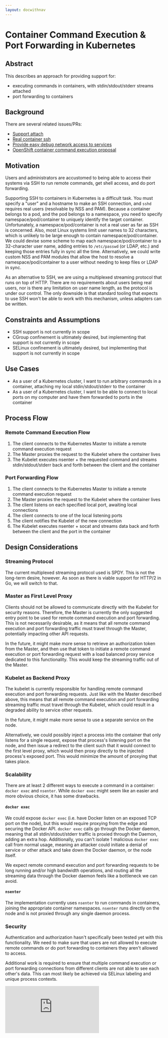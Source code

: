 ```yaml
---
layout: docwithnav
---
```

<!-- BEGIN MUNGE: UNVERSIONED_WARNING -->


<!-- END MUNGE: UNVERSIONED_WARNING -->

# Container Command Execution & Port Forwarding in Kubernetes

## Abstract

This describes an approach for providing support for:

- executing commands in containers, with stdin/stdout/stderr streams attached
- port forwarding to containers

## Background

There are several related issues/PRs:

- [Support attach](https://github.com/GoogleCloudPlatform/kubernetes/issues/1521)
- [Real container ssh](https://github.com/GoogleCloudPlatform/kubernetes/issues/1513)
- [Provide easy debug network access to services](https://github.com/GoogleCloudPlatform/kubernetes/issues/1863)
- [OpenShift container command execution proposal](https://github.com/openshift/origin/pull/576)

## Motivation

Users and administrators are accustomed to being able to access their systems
via SSH to run remote commands, get shell access, and do port forwarding.

Supporting SSH to containers in Kubernetes is a difficult task. You must
specify a "user" and a hostname to make an SSH connection, and `sshd` requires
real users (resolvable by NSS and PAM). Because a container belongs to a pod,
and the pod belongs to a namespace, you need to specify namespace/pod/container
to uniquely identify the target container. Unfortunately, a
namespace/pod/container is not a real user as far as SSH is concerned. Also,
most Linux systems limit user names to 32 characters, which is unlikely to be
large enough to contain namespace/pod/container. We could devise some scheme to
map each namespace/pod/container to a 32-character user name, adding entries to
`/etc/passwd` (or LDAP, etc.) and keeping those entries fully in sync all the
time. Alternatively, we could write custom NSS and PAM modules that allow the
host to resolve a namespace/pod/container to a user without needing to keep
files or LDAP in sync.

As an alternative to SSH, we are using a multiplexed streaming protocol that
runs on top of HTTP. There are no requirements about users being real users,
nor is there any limitation on user name length, as the protocol is under our
control. The only downside is that standard tooling that expects to use SSH
won't be able to work with this mechanism, unless adapters can be written.

## Constraints and Assumptions

- SSH support is not currently in scope
- CGroup confinement is ultimately desired, but implementing that support is not currently in scope
- SELinux confinement is ultimately desired, but implementing that support is not currently in scope

## Use Cases

- As a user of a Kubernetes cluster, I want to run arbitrary commands in a container, attaching my local stdin/stdout/stderr to the container
- As a user of a Kubernetes cluster, I want to be able to connect to local ports on my computer and have them forwarded to ports in the container

## Process Flow

### Remote Command Execution Flow

1. The client connects to the Kubernetes Master to initiate a remote command execution
request
2. The Master proxies the request to the Kubelet where the container lives
3. The Kubelet executes nsenter + the requested command and streams stdin/stdout/stderr back and forth between the client and the container

### Port Forwarding Flow

1. The client connects to the Kubernetes Master to initiate a remote command execution
request
2. The Master proxies the request to the Kubelet where the container lives
3. The client listens on each specified local port, awaiting local connections
4. The client connects to one of the local listening ports
4. The client notifies the Kubelet of the new connection
5. The Kubelet executes nsenter + socat and streams data back and forth between the client and the port in the container


## Design Considerations

### Streaming Protocol

The current multiplexed streaming protocol used is SPDY. This is not the
long-term desire, however. As soon as there is viable support for HTTP/2 in Go,
we will switch to that.

### Master as First Level Proxy

Clients should not be allowed to communicate directly with the Kubelet for
security reasons. Therefore, the Master is currently the only suggested entry
point to be used for remote command execution and port forwarding. This is not
necessarily desirable, as it means that all remote command execution and port
forwarding traffic must travel through the Master, potentially impacting other
API requests.

In the future, it might make more sense to retrieve an authorization token from
the Master, and then use that token to initiate a remote command execution or
port forwarding request with a load balanced proxy service dedicated to this
functionality. This would keep the streaming traffic out of the Master.

### Kubelet as Backend Proxy

The kubelet is currently responsible for handling remote command execution and
port forwarding requests. Just like with the Master described above, this means
that all remote command execution and port forwarding streaming traffic must
travel through the Kubelet, which could result in a degraded ability to service
other requests.

In the future, it might make more sense to use a separate service on the node.

Alternatively, we could possibly inject a process into the container that only
listens for a single request, expose that process's listening port on the node,
and then issue a redirect to the client such that it would connect to the first
level proxy, which would then proxy directly to the injected process's exposed
port. This would minimize the amount of proxying that takes place.

### Scalability

There are at least 2 different ways to execute a command in a container:
`docker exec` and `nsenter`. While `docker exec` might seem like an easier and
more obvious choice, it has some drawbacks.

#### `docker exec`

We could expose `docker exec` (i.e. have Docker listen on an exposed TCP port
on the node), but this would require proxying from the edge and securing the
Docker API. `docker exec` calls go through the Docker daemon, meaning that all
stdin/stdout/stderr traffic is proxied through the Daemon, adding an extra hop.
Additionally, you can't isolate 1 malicious `docker exec` call from normal
usage, meaning an attacker could initiate a denial of service or other attack
and take down the Docker daemon, or the node itself.

We expect remote command execution and port forwarding requests to be long
running and/or high bandwidth operations, and routing all the streaming data
through the Docker daemon feels like a bottleneck we can avoid.

#### `nsenter`

The implementation currently uses `nsenter` to run commands in containers,
joining the appropriate container namespaces. `nsenter` runs directly on the
node and is not proxied through any single daemon process.

### Security

Authentication and authorization hasn't specifically been tested yet with this
functionality. We need to make sure that users are not allowed to execute
remote commands or do port forwarding to containers they aren't allowed to
access.

Additional work is required to ensure that multiple command execution or port forwarding connections from different clients are not able to see each other's data. This can most likely be achieved via SELinux labeling and unique process contexts.


<!-- BEGIN MUNGE: GENERATED_ANALYTICS -->
[![Analytics](https://kubernetes-site.appspot.com/UA-36037335-10/GitHub/docs/design/command_execution_port_forwarding.html?pixel)]()
<!-- END MUNGE: GENERATED_ANALYTICS -->

